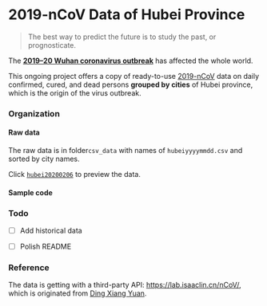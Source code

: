 # 2019-nCoV Data of Hubei Province

> The best way to predict the future is to study the past, or prognosticate. 

The [**2019–20 Wuhan coronavirus outbreak**](https://en.wikipedia.org/wiki/2019–20_Wuhan_coronavirus_outbreak) has affected the whole world. 

This ongoing project offers a copy of ready-to-use [2019-nCoV](https://en.wikipedia.org/wiki/2019–20_Wuhan_coronavirus_outbreak) data on daily confirmed, cured, and dead persons **grouped by cities** of Hubei province, which is the origin of the virus outbreak. 



### Organization

#### Raw data

The raw data is in folder`csv_data` with names of `hubeiyyyymmdd.csv`  and sorted by city names.

Click [`hubei20200206`](https://github.com/cissieAB/2019-nCoV_Hubei_csv_Data/blob/master/csv_data/hubei20200206.csv)  to preview the data.



#### Sample code

 

### Todo

- [ ] Add historical data
- [ ] Polish README



### Reference

The data is getting with a third-party API: https://lab.isaaclin.cn/nCoV/, which is originated from [Ding Xiang Yuan](https://ncov.dxy.cn/ncovh5/view/pneumonia).

